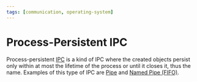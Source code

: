 ```yaml
---
tags: [communication, operating-system]
---
```


# Process-Persistent IPC

Process-persistent [IPC](202210262136.md) is a kind of IPC where the created
objects persist only within at most the lifetime of the process or until it
closes it, thus the name. Examples of this type of IPC are
[Pipe](202210280908.md) and [Named Pipe (FIFO)](202211080915.md).

